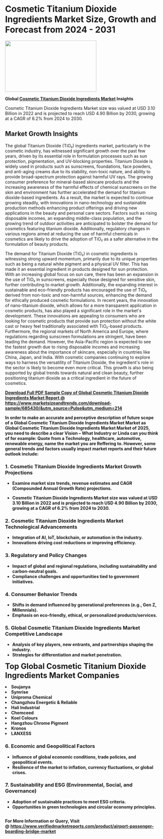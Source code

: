 <H1>Cosmetic Titanium Dioxide Ingredients Market Size, Growth and Forecast from 2024 - 2031</H1><img class="aligncenter size-medium wp-image-584254" src="https://thirdeyenews.in/wp-content/uploads/2024/09/Global-Market-Research-300x168.jpeg" alt="" width="300" height="168" /><p><strong>Global&nbsp;<a href="https://www.marketsizeandtrends.com/download-sample/685430/&amp;utm_source=Pulse&amp;utm_medium=214">Cosmetic Titanium Dioxide Ingredients Market</a> Insights</strong></p><p>Cosmetic Titanium Dioxide Ingredients Market size was valued at USD 3.10 Billion in 2022 and is projected to reach USD 4.90 Billion by 2030, growing at a CAGR of 6.2% from 2024 to 2030.</p><p><h2>Market Growth Insights</h2> <p>The global Titanium Dioxide (TiO₂) ingredients market, particularly in the cosmetic industry, has witnessed significant growth over the past few years, driven by its essential role in formulation processes such as sun protection, pigmentation, and UV-blocking properties. Titanium Dioxide is widely used in products such as sunscreens, foundations, face powders, and anti-aging creams due to its stability, non-toxic nature, and ability to provide broad-spectrum protection against harmful UV rays. The growing consumer preference for mineral-based skincare products and the increasing awareness of the harmful effects of chemical sunscreens on the skin and environment has further accelerated the demand for titanium dioxide-based ingredients. As a result, the market is expected to continue growing steadily, with innovations in nano-technology and sustainable production methods enhancing product offerings and driving new applications in the beauty and personal care sectors. Factors such as rising disposable incomes, an expanding middle-class population, and the growing trend of outdoor activities are anticipated to bolster the demand for cosmetics featuring titanium dioxide. Additionally, regulatory changes in various regions aimed at reducing the use of harmful chemicals in cosmetics are likely to drive the adoption of TiO₂ as a safer alternative in the formulation of beauty products.</p> <p><strong><a href="#"></a></strong></p> <p>The demand for Titanium Dioxide (TiO₂) in cosmetic ingredients is witnessing strong upward momentum, primarily due to its unique properties such as being a natural white pigment and a physical UV filter. This has made it an essential ingredient in products designed for sun protection. With an increasing global focus on sun care, there has been an expansion in the use of TiO₂ in sunscreens, especially those designed for sensitive skin, further contributing to market growth. Additionally, the expanding interest in sustainable and eco-friendly products has encouraged the use of TiO₂ derived from non-toxic and non-harmful sources, enhancing the demand for ethically produced cosmetic formulations. In recent years, the innovation of nano-titanium dioxide, which allows for a more transparent application in cosmetic products, has also played a significant role in the market's development. These innovations are appealing to consumers who are looking for cosmetic products that provide sun protection without the white cast or heavy feel traditionally associated with TiO₂-based products. Furthermore, the regional markets of North America and Europe, where regulations regarding sunscreen formulations are stringent, have been leading the demand. However, the Asia-Pacific region is expected to see the fastest growth due to rising disposable incomes and increasing awareness about the importance of skincare, especially in countries like China, Japan, and India. With cosmetic companies continuing to explore ways to harness the versatility of Titanium Dioxide, the ingredient's role in the sector is likely to become even more critical. This growth is also being supported by global trends towards natural and clean beauty, further positioning titanium dioxide as a critical ingredient in the future of cosmetics.</p> <p><strong><a href="#"></p><p><span class=""><strong>Download Full PDF Sample Copy of Global Cosmetic Titanium Dioxide Ingredients Market Report</strong> @ <a href="https://www.marketsizeandtrends.com/download-sample/685430/&amp;utm_source=Pulse&amp;utm_medium=214" target="_blank">https://www.marketsizeandtrends.com/download-sample/685430/&amp;utm_source=Pulse&amp;utm_medium=214</a></span></p><p>In order to make an accurate and perceptive description of future scope of a Global&nbsp;Cosmetic Titanium Dioxide Ingredients Market Market as Global&nbsp;Cosmetic Titanium Dioxide Ingredients Market Market of 2025, you need to describe a clear Vision &ndash; What Industry or Linda can you think of for example: Quote from a Technology, healthcare, automotive, renewable energy, name the market you are Reffering to. However, some general trends and factors usually impact market reports and their future outlook include:</p><h3>1.&nbsp;<strong>Cosmetic Titanium Dioxide Ingredients Market Growth Projections</strong></h3><ul><li>Examine market size trends, revenue estimates and CAGR (Compounded Annual Growth Rate) projections.</li><li><p>Cosmetic Titanium Dioxide Ingredients Market size was valued at USD 3.10 Billion in 2022 and is projected to reach USD 4.90 Billion by 2030, growing at a CAGR of 6.2% from 2024 to 2030.</p></li></ul><h3>2.&nbsp;<strong>Cosmetic Titanium Dioxide Ingredients Market Technological Advancements</strong></h3><ul><li>Integration of AI, IoT, blockchain, or automation in the industry.</li><li>Innovations driving cost reductions or improving efficiency.</li></ul><h3>3.&nbsp;<strong>Regulatory and Policy Changes</strong></h3><ul><li>Impact of global and regional regulations, including sustainability and carbon-neutral goals.</li><li>Compliance challenges and opportunities tied to government initiatives.</li></ul><h3>4.&nbsp;<strong>Consumer Behavior Trends</strong></h3><ul><li>Shifts in demand influenced by generational preferences (e.g., Gen Z, Millennials).</li><li>Emphasis on eco-friendly, ethical, or personalized products/services.</li></ul><h3>5.&nbsp;<strong>Global Cosmetic Titanium Dioxide Ingredients Market Competitive Landscape</strong></h3><ul><li>Analysis of key players, new entrants, and partnerships shaping the industry.</li><li>Strategies for differentiation and market penetration.</li></ul><p data-pm-slice="1 1 []"><span style="color: inherit; font-family: inherit; font-size: 25px;">Top Global Cosmetic Titanium Dioxide Ingredients Market Companies</span></p><div class="" data-test-id=""><p><li>Soujanya</li><li> Symrise</li><li> Uniproma Chemical</li><li> Changzhou Energetic & Reliable</li><li> Hali Industrial</li><li> Chemceed</li><li> Koel Colours</li><li> Hangzhou Chrome Pigment</li><li> Kronos</li><li> LANXESS</li></p></div><h3>6.&nbsp;<strong>Economic and Geopolitical Factors</strong></h3><ul><li>Influence of global economic conditions, trade policies, and geopolitical events.</li><li>Resilience of the market to inflation, currency fluctuations, or global crises.</li></ul><h3>7.&nbsp;<strong>Sustainability and ESG (Environmental, Social, and Governance)</strong></h3><ul><li>Adoption of sustainable practices to meet ESG criteria.</li><li>Opportunities in green technologies and circular economy principles.</li></ul><h2><strong style="font-size: 14px;">For More Information or Query, Visit @&nbsp;</strong><a style="background-color: #ffffff; font-size: 14px;" href="https://www.marketsizeandtrends.com/report/cosmetic-titanium-dioxide-ingredients-market/" target="_blank">https://www.verifiedmarketreports.com/product/airport-passenger-boarding-bridge-market</a></h2>
